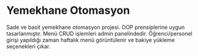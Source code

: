 # Yemekhane Otomasyon

Sade ve basit yemekhane otomasyon projesi. OOP prensiplerine uygun tasarlanmıştır. Menü CRUD işlemleri admin panelindedir. Öğrenci/personel girişi yapıldığı zaman haftalık menü görüntülenir ve bakiye yükleme seçenekleri çıkar.
